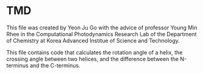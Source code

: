 # TMD

This file was created by Yeon Ju Go with the advice of professor Young Min Rhee in the Computational Photodynamics Research Lab of the Department of Chemistry at Korea Advanced Institue of Science and Technology.

This file contains code that calculates the rotation angle of a helix, the crossing angle between two helices, and the difference between the N-terminus and the C-terminus.

